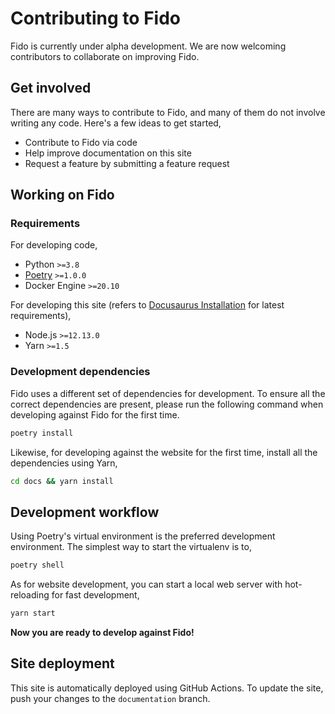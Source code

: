 # Contributing to Fido

Fido is currently under alpha development. We are now welcoming contributors to collaborate on improving Fido.

## Get involved

There are many ways to contribute to Fido, and many of them do not involve writing any code. Here's a few ideas to get started,

- Contribute to Fido via code
- Help improve documentation on this site
- Request a feature by submitting a feature request

## Working on Fido

### Requirements

For developing code,

- Python `>=3.8`
- [Poetry](https://python-poetry.org/docs/) `>=1.0.0`
- Docker Engine `>=20.10`

For developing this site (refers to [Docusaurus Installation](https://docusaurus.io/docs/installation#requirements) for latest requirements),

- Node.js `>=12.13.0`
- Yarn `>=1.5`

### Development dependencies

Fido uses a different set of dependencies for development. To ensure all the correct dependencies are present, please run the following command when developing against Fido for the first time.

```bash
poetry install
```

Likewise, for developing against the website for the first time, install all the dependencies using Yarn,

```bash
cd docs && yarn install
```

## Development workflow

Using Poetry's virtual environment is the preferred development environment. The simplest way to start the virtualenv is to,

```bash
poetry shell
```

As for website development, you can start a local web server with hot-reloading for fast development,

```bash
yarn start
```

**Now you are ready to develop against Fido!**

## Site deployment

This site is automatically deployed using GitHub Actions. To update the site, push your changes to the `documentation` branch.
